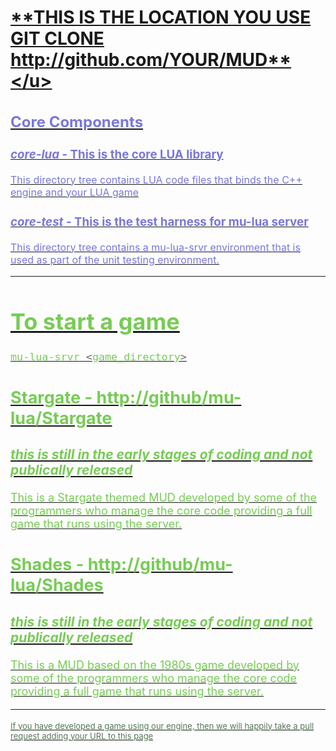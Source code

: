# <u>**THIS IS THE LOCATION YOU USE GIT CLONE http://github.com/YOUR/MUD**</u>

<font size="3" color="7777DD">

## Core Components

### ***core-lua*** - This is the core LUA library
This directory tree contains LUA code files that binds the C++ engine and your LUA game

### ***core-test*** - This is the test harness for mu-lua server
This directory tree contains a mu-lua-srvr environment that is used as part of the unit testing environment.


</font>
<hr>
<font size="4" color="77CC55">

# To start a game
```sh
mu-lua-srvr <game_directory>
```

## **Stargate** - http://github/mu-lua/Stargate
### *this is still in the early stages of coding and not publically released*
This is a Stargate themed MUD developed by some of the programmers who manage the core code providing a full game that runs using the server.

## **Shades** - http://github/mu-lua/Shades
### *this is still in the early stages of coding and not publically released*
This is a MUD based on the 1980s game developed by some of the programmers who manage the core code providing a full game that runs using the server.


---
<font size="2" color="#557755">
If you have developed a game using our engine, then we will happily take a pull request adding your URL to this page
</font>